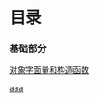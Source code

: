 # 目录



### 基础部分



[对象字面量和构造函数](https://github.com/huangfuchangyu/hfcy-blog/blob/master/blog-1.md)



[aaa](www.baidu.com)

